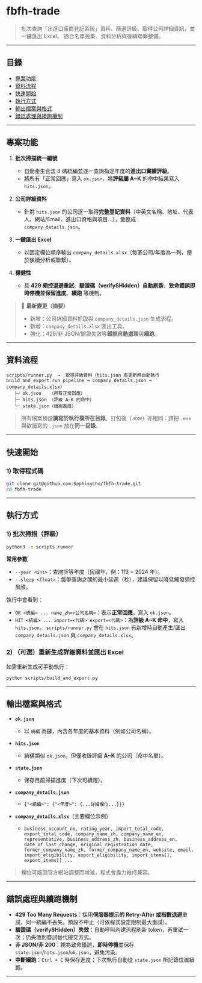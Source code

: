 # fbfh-trade

> 批次查詢「出進口廠商登記系統」資料、篩選評級、取得公司詳細資訊，並一鍵匯出 Excel。
> 適合名單蒐集、資料分析與後續聯繫整備。


---

## 目錄

* [專案功能](#專案功能)
* [資料流程](#資料流程)
* [快速開始](#快速開始)
* [執行方式](#執行方式)
* [輸出檔案與格式](#輸出檔案與格式)
* [錯誤處理與續跑機制](#錯誤處理與續跑機制)

---

## 專案功能

1. **批次掃描統一編號**

   * 自動產生合法 8 碼統編並逐一查詢指定年度的**進出口實績評級**。
   * 將所有「正常回應」寫入 `ok.json`，將**評級屬 A\~K** 的命中結果寫入 `hits.json`。

2. **公司詳細資料**

   * 針對 `hits.json` 的公司逐一取得**完整登記資料**（中英文名稱、地址、代表人、網站/Email、進出口資格與項目…），彙整成 `company_details.json`。

3. **一鍵匯出 Excel**

   * 以固定欄位順序輸出 `company_details.xlsx`（每家公司/年度為一列，便於後續分析或聯繫）。

4. **穩健性**

   * 具 **429 頻控退避重試**、**驗證碼（verifySHidden）自動刷新**、**致命錯誤即時停機並保留進度**、**續跑** 等機制。

> 📌 **最新變更（摘要）**
>
> * 新增：公司詳細資料抓取與 `company_details.json` 生成流程。
> * 新增：`company_details.xlsx` 匯出工具。
> * 強化：429/非 JSON/驗證失效等**錯誤自動處理**與**續跑**。

---

## 資料流程

```
scripts/runner.py  →  取得評級資料（hits.json 有更新時自動執行 build_and_export.run_pipeline → company_details.json → company_details.xlsx）
   ├─ ok.json   （所有正常回應）
   ├─ hits.json （評級 A~K 的命中）
   └─ state.json（續跑進度）
```

> 所有檔案預設**讀寫於執行檔所在目錄**。打包後（.exe）亦相同：請把 `.exe` 與欲讀寫的 `.json` 放在**同一目錄**。

---

## 快速開始

### 1) 取得程式碼

```bash
git clone git@github.com:Sophisycho/fbfh-trade.git
cd fbfh-trade
```


---

## 執行方式

### 1) 批次掃描（評級）

```bash
python3 -m scripts.runner
```

**常用參數**

* `--year <int>`：查詢評等年度（民國年，例：113 = 2024 年）。
* `--sleep <float>`：每筆查詢之間的最小延遲（秒），建議保留以降低觸發頻控風險。

執行中會看到：

* `OK <統編> ... name_zh=<公司名稱>`：表示**正常回應**，寫入 `ok.json`。
* `HIT <統編> ... import=<代碼> export=<代碼>`：為**評級 A\~K 命中**，寫入 `hits.json`。
  `scripts/runner.py` 會在 `hits.json` 有新增時自動產生/匯出 `company_details.json` 與 `company_details.xlsx`。

### 2) （可選）重新生成詳細資料並匯出 Excel

如需重新生成可手動執行：

```bash
python scripts/build_and_export.py
```

---

## 輸出檔案與格式

* **`ok.json`**

  * 以 `統編` 為鍵，內含各年度的基本資料（例如公司名稱）。
* **`hits.json`**

  * 結構類似 `ok.json`，但僅收錄評級 **A\~K** 的公司（命中名單）。
* **`state.json`**

  * 保存目前掃描進度（下次可續跑）。
* **`company_details.json`**

  * `{"<統編>": {"<年度>": {...詳細欄位...}}}`
* **`company_details.xlsx`**（主要欄位示例）

  * `business_account_no, rating_year, import_total_code, export_total_code, company_name_zh, company_name_en, representative, business_address_zh, business_address_en, date_of_last_change, original_registration_date, former_company_name_zh, former_company_name_en, website, email, import_eligibility, export_eligibility, import_items[], export_items[] ...`

> 欄位可能因官方網站調整而增減，程式會盡力維持兼容。

---

## 錯誤處理與續跑機制

* **429 Too Many Requests**：採用**伺服器提示的 Retry-After 或指數退避**重試，同一統編不丟失。預設不中止（可依程式設定限制最大重試）。
* **驗證碼（verifySHidden）失效**：自動呼叫內建流程刷新 token，再重試一次；仍失敗則嘗試替代提交方式。
* **非 JSON/非 200**：視為致命錯誤，**即時停機**並保存 `state.json`/`hits.json`/`ok.json`，避免污染。
* **中斷續跑**：`Ctrl + C` 時保存進度；下次執行自動從 `state.json` 所記錄位置續跑。

---
